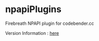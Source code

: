 npapiPlugins
============

Firebreath NPAPI plugin for codebender.cc

Version Information : <a href="https://github.com/codebendercc/npapiPlugins/wiki/Versions">here </a>